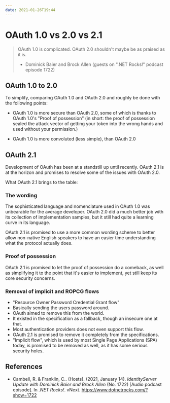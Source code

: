 ```yaml
---
date: 2021-01-26T19:44
---
```


# OAuth 1.0 vs 2.0 vs 2.1

> OAuth 1.0 is complicated. OAuth 2.0 shouldn't maybe be as praised as it is.
>
> - Dominick Baier and Brock Allen (guests on ".NET Rocks!" podcast episode 1722)

## OAuth 1.0 to 2.0

To simplify, comparing OAuth 1.0 and OAuth 2.0 and roughly be done with the
following points:

- OAuth 1.0 is more secure than OAuth 2.0, some of which is thanks to
  OAuth 1.0's "Proof of possession" (in short: the proof of possession sealed
  the attack vector of getting your token into the wrong hands and used
  without your permission.)

- OAuth 1.0 is more convoluted (less simple), than OAuth 2.0

## OAuth 2.1

Development of OAuth has been at a standstill up until recently.
OAuth 2.1 is at the horizon and promises to resolve some of the issues with OAuth 2.0.

What OAuth 2.1 brings to the table:

### The wording

The sophisticated language and nomenclature used in OAuth 1.0 was unbearable for
the average developer. OAuth 2.0 did a much better job with its collection of
implementation samples, but it still had quite a learning curve in its language.

OAuth 2.1 is promised to use a more common wording scheme to better allow
non-native English speakers to have an easier time understanding what the
protocol actually does.

### Proof of possession

OAuth 2.1 is promised to let the proof of possession do a comeback, as well as
simplifying it to the point that it's easier to implement, yet still keep its
core security concerns.

### Removal of implicit and ROPCG flows

- "Resource Owner Password Credential Grant flow"
- Basically sending the users password around.
- OAuth aimed to remove this from the world.
- It existed in the specification as a fallback, though an insecure one at that.
- Most authentication providers does not even support this flow.
- OAuth 2.1 is promised to remove it completely from the specifications.
- "Implicit flow", which is used by most Single Page Applications (SPA) today, is promised to be removed as well, as it has some serious security holes.

## References

- Cambell, R. & Franklin, C.. (Hosts). (2021, January 14). *IdentityServer Update
  with Dominick Baier and Brock Allen* (No. 1722) [Audio podcast episode].
  In *.NET Rocks!*. vNext. <https://www.dotnetrocks.com/?show=1722>
